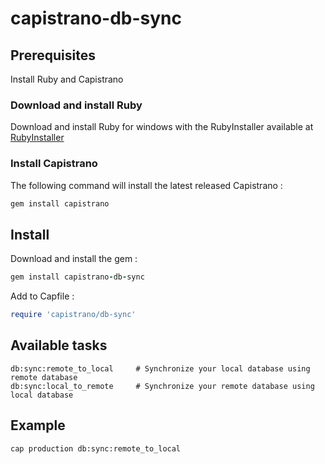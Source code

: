 # capistrano-db-sync

## Prerequisites
Install Ruby and Capistrano

### Download and install Ruby
Download and install Ruby for windows with the RubyInstaller available at [RubyInstaller](https://rubyinstaller.org)

### Install Capistrano
The following command will install the latest released Capistrano :

```ruby
gem install capistrano
```

## Install

Download and install the gem :

```ruby
gem install capistrano-db-sync
```

Add to Capfile :

```ruby
require 'capistrano/db-sync'
```

## Available tasks
```
db:sync:remote_to_local     # Synchronize your local database using remote database
db:sync:local_to_remote     # Synchronize your remote database using local database
```

## Example

```
cap production db:sync:remote_to_local
```
